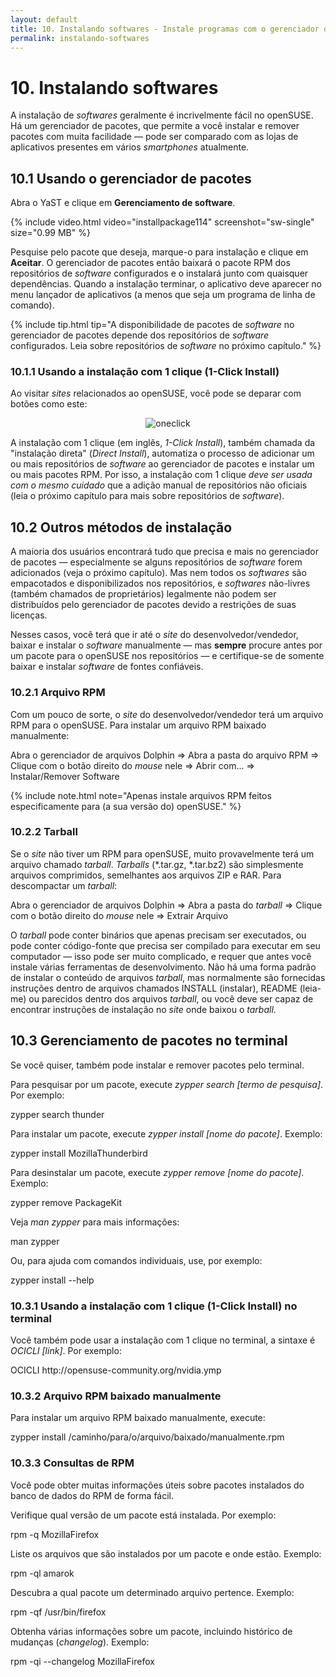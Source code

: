 ```yaml
---
layout: default
title: 10. Instalando softwares - Instale programas com o gerenciador de pacotes
permalink: instalando-softwares
---
```


# 10. Instalando softwares

A instalação de *softwares* geralmente é incrivelmente fácil no openSUSE. Há um gerenciador de pacotes, que permite a você instalar e remover pacotes com muita facilidade — pode ser comparado com as lojas de aplicativos presentes em vários *smartphones* atualmente.

## 10.1 Usando o gerenciador de pacotes

Abra o YaST e clique em **Gerenciamento de software**.

{% include video.html video="installpackage114" screenshot="sw-single" size="0.99 MB" %}

Pesquise pelo pacote que deseja, marque-o para instalação e clique em **Aceitar**. O gerenciador de pacotes então baixará o pacote RPM dos repositórios de *software* configurados e o instalará junto com quaisquer dependências. Quando a instalação terminar, o aplicativo deve aparecer no menu lançador de aplicativos (a menos que seja um programa de linha de comando).

{% include tip.html tip="A disponibilidade de pacotes de *software* no gerenciador de pacotes depende dos repositórios de *software* configurados. Leia sobre repositórios de *software* no próximo capítulo." %}

### 10.1.1 Usando a instalação com 1 clique (1-Click Install)

Ao visitar *sites* relacionados ao openSUSE, você pode se deparar com botões como este:

<center><img class="pic" alt="oneclick" src="{{ site.baseurl | append: '/images/pics/oneclick.png' | replace: '//', '/' }}" /></center>

A instalação com 1 clique (em inglês, *1-Click Install*), também chamada da "instalação direta" (*Direct Install*), automatiza o processo de adicionar um ou mais repositórios de *software* ao gerenciador de pacotes e instalar um ou mais pacotes RPM. Por isso, a instalação com 1 clique *deve ser usada com o mesmo cuidado* que a adição manual de repositórios não oficiais (leia o próximo capítulo para mais sobre repositórios de *software*).

## 10.2 Outros métodos de instalação

A maioria dos usuários encontrará tudo que precisa e mais no gerenciador de pacotes — especialmente se alguns repositórios de *software* forem adicionados (veja o próximo capítulo). Mas nem todos os *softwares* são empacotados e disponibilizados nos repositórios, e *softwares* não-livres (também chamados de proprietários) legalmente não podem ser distribuídos pelo gerenciador de pacotes devido a restrições de suas licenças.

Nesses casos, você terá que ir até o *site* do desenvolvedor/vendedor, baixar e instalar o *software* manualmente — mas **sempre** procure antes por um pacote para o openSUSE nos repositórios — e certifique-se de somente baixar e instalar *software* de fontes confiáveis.

### 10.2.1 Arquivo RPM

Com um pouco de sorte, o *site* do desenvolvedor/vendedor terá um arquivo RPM para o openSUSE. Para instalar um arquivo RPM baixado manualmente:

<div class="path">Abra o gerenciador de arquivos Dolphin =&gt; Abra a pasta do arquivo RPM =&gt; Clique com o botão direito do <em>mouse</em> nele =&gt; Abrir com... => Instalar/Remover Software</div><p></p>

{% include note.html note="Apenas instale arquivos RPM feitos especificamente para (a sua versão do) openSUSE." %}

### 10.2.2 Tarball

Se o *site* não tiver um RPM para openSUSE, muito provavelmente terá um arquivo chamado *tarball*. *Tarballs* (\*.tar.gz, \*.tar.bz2) são simplesmente arquivos comprimidos, semelhantes aos arquivos ZIP e RAR. Para descompactar um _tarball_:

<div class="path">Abra o gerenciador de arquivos Dolphin =&gt; Abra a pasta do <em>tarball</em> =&gt; Clique com o botão direito do <em>mouse</em> nele =&gt; Extrair Arquivo</div>

O *tarball* pode conter binários que apenas precisam ser executados, ou pode conter código-fonte que precisa ser compilado para executar em seu computador — isso pode ser muito complicado, e requer que antes você instale várias ferramentas de desenvolvimento. Não há uma forma padrão de instalar o conteúdo de arquivos *tarball*, mas normalmente são fornecidas instruções dentro de arquivos chamados INSTALL (instalar), README (leia-me) ou parecidos dentro dos arquivos *tarball*, ou você deve ser capaz de encontrar instruções de instalação no *site* onde baixou o *tarball*.

## 10.3 Gerenciamento de pacotes no terminal

Se você quiser, também pode instalar e remover pacotes pelo terminal.

Para pesquisar por um pacote, execute *zypper search [termo de pesquisa]*. Por exemplo:

<div class="cl">zypper search thunder</div>

Para instalar um pacote, execute *zypper install [nome do pacote]*. Exemplo:

<div class="clroot">zypper install MozillaThunderbird</div>

Para desinstalar um pacote, execute *zypper remove [nome do pacote]*. Exemplo:

<div class="clroot">zypper remove PackageKit</div>

Veja *man zypper* para mais informações:

<div class="cl">man zypper</div>

Ou, para ajuda com comandos individuais, use, por exemplo:

<div class="cl">zypper install --help</div>

### 10.3.1 Usando a instalação com 1 clique (1-Click Install) no terminal

Você também pode usar a instalação com 1 clique no terminal, a sintaxe é *OCICLI [link]*. Por exemplo:

<div class="clroot">OCICLI http://opensuse-community.org/nvidia.ymp</div>

### 10.3.2 Arquivo RPM baixado manualmente

Para instalar um arquivo RPM baixado manualmente, execute:

<div class="clroot">zypper install /caminho/para/o/arquivo/baixado/manualmente.rpm</div>

### 10.3.3 Consultas de RPM

Você pode obter muitas informações úteis sobre pacotes instalados do banco de dados do RPM de forma fácil.

Verifique qual versão de um pacote está instalada. Por exemplo:

<div class="cl">rpm -q MozillaFirefox</div>

Liste os arquivos que são instalados por um pacote e onde estão. Exemplo:

<div class="cl">rpm -ql amarok</div>

Descubra a qual pacote um determinado arquivo pertence. Exemplo:

<div class="cl">rpm -qf /usr/bin/firefox</div>

Obtenha várias informações sobre um pacote, incluindo histórico de mudanças (*changelog*). Exemplo:

<div class="cl">rpm -qi --changelog MozillaFirefox</div>
